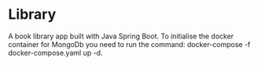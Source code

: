 # Library
A book library app built with Java Spring Boot.
To initialise the docker container for MongoDb you need to run the command: docker-compose -f docker-compose.yaml up -d.
